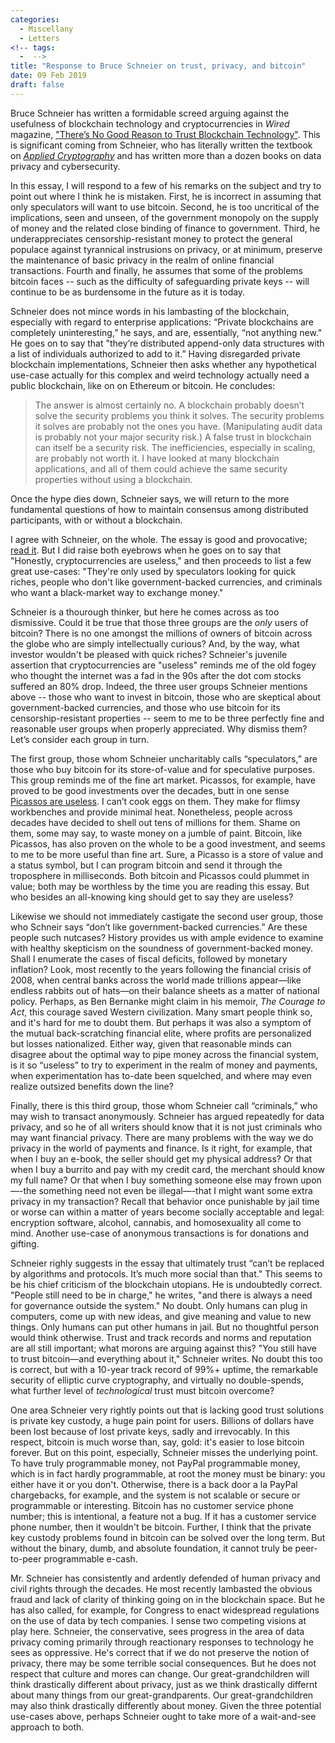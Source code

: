 ```yaml
---
categories:
  - Miscellany
  - Letters
<!-- tags:
  -  -->
title: "Response to Bruce Schneier on trust, privacy, and bitcoin"
date: 09 Feb 2019
draft: false
---
```

Bruce Schneier has written a formidable screed arguing against the usefulness of blockchain technology and cryptocurrencies in *Wired* magazine, ["There’s No Good Reason to Trust Blockchain Technology"](https://www.wired.com/story/theres-no-good-reason-to-trust-blockchain-technology/). This is significant coming from Schneier, who has literally written the textbook on [*Applied Cryptography*](https://www.schneier.com/books/applied_cryptography/) and has written more than a dozen books on data privacy and cybersecurity. 

In this essay, I will respond to a few of his remarks on the subject and try to point out where I think he is mistaken. First, he is incorrect in assuming that only speculators will want to use bitcoin. Second, he is too uncritical of the implications, seen and unseen, of the government monopoly on the supply of money and the related close binding of finance to government. Third, he underappreciates censorship-resistant money to protect the general populace against tyrannical instrusions on privacy, or at minimum, preserve the maintenance of basic privacy in the realm of online financial transactions. Fourth and finally, he assumes that some of the problems bitcoin faces -- such as the difficulty of safeguarding private keys -- will continue to be as burdensome in the future as it is today.

Schneier does not mince words in his lambasting of the blockchain, especially with regard to enterprise applications: “Private blockchains are completely uninteresting,” he says, and are, essentially, “not anything new." He goes on to say that "they’re distributed append-only data structures with a list of individuals authorized to add to it.” Having disregarded private blockchain implementations, Schneier then asks whether any hypothetical use-case actually for this complex and weird technology actually need a public blockchain, like on on Ethereum or bitcoin. He concludes:

> The answer is almost certainly no. A blockchain probably doesn’t solve the security problems you think it solves. The security problems it solves are probably not the ones you have. (Manipulating audit data is probably not your major security risk.) A false trust in blockchain can itself be a security risk. The inefficiencies, especially in scaling, are probably not worth it. I have looked at many blockchain applications, and all of them could achieve the same security properties without using a blockchain.

Once the hype dies down, Schneier says, we will return to the more fundamental questions of how to maintain consensus among distributed participants, with or without a blockchain. 

I agree with Schneier, on the whole. The essay is good and provocative; [read it](https://www.wired.com/story/theres-no-good-reason-to-trust-blockchain-technology/). But I did raise both eyebrows when he goes on to say that "Honestly, cryptocurrencies are useless," and then proceeds to list a few great use-cases: "They're only used by speculators looking for quick riches, people who don't like government-backed currencies, and criminals who want a black-market way to exchange money."

Schneier is a thourough thinker, but here he comes across as too dismissive. Could it be true that those three groups are the *only* users of bitcoin? There is no one amongst the millions of owners of bitcoin across the globe who are simply intellectually curious? And, by the way, what investor wouldn't be pleased with quick riches? Schneier's juvenile assertion that cryptocurrencies are "useless" reminds me of the old fogey who thought the internet was a fad in the 90s after the dot com stocks suffered an 80% drop. Indeed, the three user groups Schneier mentions above -- those who want to invest in bitcoin, those who are skeptical about government-backed currencies, and those who use bitcoin for its censorship-resistant properties -- seem to me to be three perfectly fine and reasonable user groups when properly appreciated. Why dismiss them? Let’s consider each group in turn. 

The first group, those whom Schneier uncharitably calls “speculators,” are those who buy bitcoin for its store-of-value and for speculative purposes. This group reminds me of the fine art market. Picassos, for example, have proved to be good investments over the decades, butt in one sense [Picassos are useless](https://tonyklausing.com/posts/picasso/). I can’t cook eggs on them. They make for flimsy workbenches and provide minimal heat. Nonetheless, people across decades have decided to shell out tens of millions for them. Shame on them, some may say, to waste money on a jumble of paint. Bitcoin, like Picassos, has also proven on the whole to be a good investment, and seems to me to be more useful than fine art. Sure, a Picasso is a store of value and a status symbol, but I can program bitcoin and send it through the troposphere in milliseconds. Both bitcoin and Picassos could plummet in value; both may be worthless by the time you are reading this essay. But who besides an all-knowing king should get to say they are useless?

Likewise we should not immediately castigate the second user group, those who Schneir says “don’t like government-backed currencies.” Are these people such nutcases? History provides us with ample evidence to examine with healthy skepticism on the soundness of government-backed money. Shall I enumerate the cases of fiscal deficits, followed by monetary inflation? Look, most recently to the years following the financial crisis of 2008, when central banks across the world made trillions appear—like endless rabbits out of hats—on their balance sheets as a matter of national policy. Perhaps, as Ben Bernanke might claim in his memoir, *The Courage to Act*, this courage saved Western civilization. Many smart people think so, and it's hard for me to doubt them. But perhaps it was also a symptom of the mutual back-scratching financial elite, where profits are personalized but losses nationalized. Either way, given that reasonable minds can disagree about the optimal way to pipe money across the financial system, is it so “useless” to try to experiment in the realm of money and payments, when experimentation has to-date been squelched, and where may even realize outsized benefits down the line? 

Finally, there is this third group, those whom Schneier call “criminals,” who may wish to transact anonymously. Schneier has argued repeatedly for data privacy, and so he of all writers should know that it is not just criminals who may want financial privacy. There are many problems with the way we do privacy in the world of payments and finance. Is it right, for example, that when I buy an e-book, the seller should get my physical address? Or that when I buy a burrito and pay with my credit card, the merchant should know my full name? Or that when I buy something someone else may frown upon—-the something need not even be illegal—-that I might want some extra privacy in my transaction? Recall that behavior once punishable by jail time or worse can within a matter of years become socially acceptable and legal: encryption software, alcohol, cannabis, and homosexuality all come to mind. Another use-case of anonymous transactions is for donations and gifting. 

Schneier righly suggests in the essay that ultimately trust “can’t be replaced by algorithms and protocols. It’s much more social than that." This seems to be his chief criticism of the blockchain utopians. He is undoubtedly correct. "People still need to be in charge," he writes, "and there is always a need for governance outside the system." No doubt. Only humans can plug in computers, come up with new ideas, and give meaning and value to new things. Only humans can put other humans in jail. But no thoughtful person would think otherwise. Trust and track records and norms and reputation are all still important; what morons are arguing against this? "You still have to trust bitcoin—and everything about it," Schneier writes. No doubt this too is correct, but with a 10-year track record of 99%+ uptime, the remarkable security of elliptic curve cryptography, and virtually no double-spends, what further level of *technological* trust must bitcoin overcome? 

One area Schneier very rightly points out that is lacking good trust solutions is private key custody, a huge pain point for users. Billions of dollars have been lost because of lost private keys, sadly and irrevocably. In this respect, bitcoin is much worse than, say, gold: it's easier to lose bitcoin forever. But on this point, especially, Schneier misses the underlying point. To have truly programmable money, not PayPal programmable money, which is in fact hardly programmable, at root the money must be binary: you either have it or you don't. Otherwise, there is a back door a la PayPal chargebacks, for example, and the system is not scalable or secure or programmable or interesting. Bitcoin has no customer service phone number; this is intentional, a feature not a bug. If it has a customer service phone number, then it wouldn't be bitcoin. Further, I think that the private key custody problems found in bitcoin can be solved over the long term. But without the binary, dumb, and absolute foundation, it cannot truly be peer-to-peer programmable e-cash.

Mr. Schneier has consistently and ardently defended of human privacy and civil rights through the decades. He most recently lambasted the obvious fraud and lack of clarity of thinking going on in the blockchain space. But he has also called, for example, for Congress to enact widespread regulations on the use of data by tech companies. I sense two competing visions at play here. Schneier, the conservative, sees progress in the area of data privacy coming primarily through reactionary responses to technology he sees as oppressive. He's correct that if we do not preserve the notion of privacy, there may be some terrible social consequences. But he does not respect that culture and mores can change. Our great-grandchildren will think drastically different about privacy, just as we think drastically differnt about many things from our great-grandparents. Our great-grandchildren may also think drastically differently about money. Given the three potential use-cases above, perhaps Schneier ought to take more of a wait-and-see approach to both.


